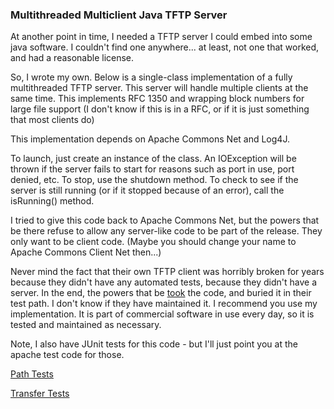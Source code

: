 ### Multithreaded Multiclient Java TFTP Server

At another point in time, I needed a TFTP server I could embed into some java software. I couldn't find one anywhere... at least, not one that worked, and had a 
reasonable license.

So, I wrote my own. Below is a single-class implementation of a fully multithreaded TFTP server. This server will handle multiple clients at the same time. 
This implements RFC 1350 and wrapping block numbers for large file support (I don't know if this is in a RFC, or if it is just something that most clients do)

This implementation depends on Apache Commons Net and Log4J.

To launch, just create an instance of the class. An IOException will be thrown if the server fails to start for reasons such as port in use, port denied, etc.
To stop, use the shutdown method.
To check to see if the server is still running (or if it stopped because of an error), call the isRunning() method.

I tried to give this code back to Apache Commons Net, but the powers that be there refuse to allow any server-like code to be part of the release. 
They only want to be client code. (Maybe you should change your name to Apache Commons Client Net then...)

Never mind the fact that their own TFTP client was horribly broken for years because they didn't have any automated tests, because they didn't have a server. 
In the end, the powers that be [took](https://gitbox.apache.org/repos/asf?p=commons-net.git;a=blob;f=src/test/java/org/apache/commons/net/tftp/TFTPServer.java;hb=HEAD)
 the code, and buried it in their test path. I don't know if they have maintained it. I recommend you use my implementation. It is part of commercial software in use 
 every day, so it is tested and maintained as necessary.

Note, I also have JUnit tests for this code - but I'll just point you at the apache test code for those.


[Path Tests](https://gitbox.apache.org/repos/asf?p=commons-net.git;a=blob;f=src/test/java/org/apache/commons/net/tftp/TFTPServerPathTest.java;hb=HEAD)

[Transfer Tests](https://gitbox.apache.org/repos/asf?p=commons-net.git;a=blob;f=src/test/java/org/apache/commons/net/tftp/TFTPTest.java;hb=HEAD)
